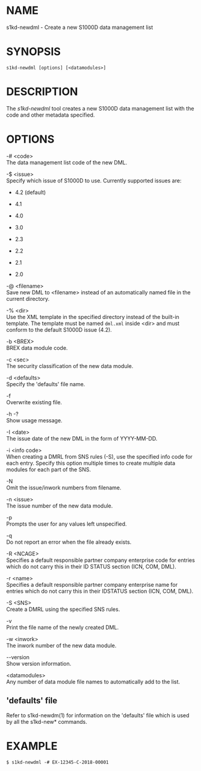 NAME
====

s1kd-newdml - Create a new S1000D data management list

SYNOPSIS
========

    s1kd-newdml [options] [<datamodules>]

DESCRIPTION
===========

The *s1kd-newdml* tool creates a new S1000D data management list with the code and other metadata specified.

OPTIONS
=======

-\# &lt;code&gt;  
The data management list code of the new DML.

-$ &lt;issue&gt;  
Specify which issue of S1000D to use. Currently supported issues are:

-   4.2 (default)

-   4.1

-   4.0

-   3.0

-   2.3

-   2.2

-   2.1

-   2.0

-@ &lt;filename&gt;  
Save new DML to &lt;filename&gt; instead of an automatically named file in the current directory.

-% &lt;dir&gt;  
Use the XML template in the specified directory instead of the built-in template. The template must be named `dml.xml` inside &lt;dir&gt; and must conform to the default S1000D issue (4.2).

-b &lt;BREX&gt;  
BREX data module code.

-c &lt;sec&gt;  
The security classification of the new data module.

-d &lt;defaults&gt;  
Specify the 'defaults' file name.

-f  
Overwrite existing file.

-h -?  
Show usage message.

-I &lt;date&gt;  
The issue date of the new DML in the form of YYYY-MM-DD.

-i &lt;info code&gt;  
When creating a DMRL from SNS rules (-S), use the specified info code for each entry. Specify this option multiple times to create multiple data modules for each part of the SNS.

-N  
Omit the issue/inwork numbers from filename.

-n &lt;issue&gt;  
The issue number of the new data module.

-p  
Prompts the user for any values left unspecified.

-q  
Do not report an error when the file already exists.

-R &lt;NCAGE&gt;  
Specifies a default responsible partner company enterprise code for entries which do not carry this in their ID STATUS section (ICN, COM, DML).

-r &lt;name&gt;  
Specifies a default responsible partner company enterprise name for entries which do not carry this in their IDSTATUS section (ICN, COM, DML).

-S &lt;SNS&gt;  
Create a DMRL using the specified SNS rules.

-v  
Print the file name of the newly created DML.

-w &lt;inwork&gt;  
The inwork number of the new data module.

--version  
Show version information.

&lt;datamodules&gt;  
Any number of data module file names to automatically add to the list.

'defaults' file
---------------

Refer to s1kd-newdm(1) for information on the 'defaults' file which is used by all the s1kd-new\* commands.

EXAMPLE
=======

    $ s1kd-newdml -# EX-12345-C-2018-00001
